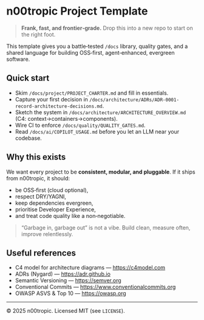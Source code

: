 # n00tropic Project Template

> **Frank, fast, and frontier‑grade.** Drop this into a new repo to start on the right foot.

This template gives you a battle‑tested `/docs` library, quality gates, and a shared language for building OSS‑first, agent‑enhanced, evergreen software.

## Quick start

- Skim `/docs/project/PROJECT_CHARTER.md` and fill in essentials.
- Capture your first decision in `/docs/architecture/ADRs/ADR-0001-record-architecture-decisions.md`.
- Sketch the system in `/docs/architecture/ARCHITECTURE_OVERVIEW.md` (C4: context→containers→components).
- Wire CI to enforce `/docs/quality/QUALITY_GATES.md`.
- Read `/docs/ai/COPILOT_USAGE.md` before you let an LLM near your codebase.

## Why this exists

We want every project to be **consistent, modular, and pluggable**. If it ships from n00tropic, it should:

- be OSS‑first (cloud optional),
- respect DRY/YAGNI,
- keep dependencies evergreen,
- prioritise Developer Experience,
- and treat code quality like a non‑negotiable.

> “Garbage in, garbage out” is not a vibe. Build clean, measure often, improve relentlessly.

## Useful references

- C4 model for architecture diagrams — https://c4model.com
- ADRs (Nygard) — https://adr.github.io
- Semantic Versioning — https://semver.org
- Conventional Commits — https://www.conventionalcommits.org
- OWASP ASVS & Top 10 — https://owasp.org

---

© 2025 n00tropic. Licensed MIT (see `LICENSE`).
